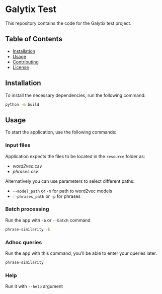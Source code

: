 # Galytix Test

This repository contains the code for the Galytix test project.

## Table of Contents

- [Installation](#installation)
- [Usage](#usage)
- [Contributing](#contributing)
- [License](#license)


## Installation

To install the necessary dependencies, run the following command:

```bash
python -m build
```

## Usage
To start the application, use the following commands:

### Input files
Application expects the files to be located in the `resource` folder as:
 - *word2vec.csv*
 - *phrases.csv*

Alternatively you can use parameters to select different paths:
 - `--model_path` or `-m` for path to word2vec models
 - `--phrases_path` or `-p` for phrases

### Batch processing
Run the app with `-b` or `--batch` command
```bash
phrase-similarity -b
```

### Adhoc queries
Run the app with this command, you'll be able to enter your queries later.
```bash
phrase-similarity
```

### Help
Run it with `--help` argument